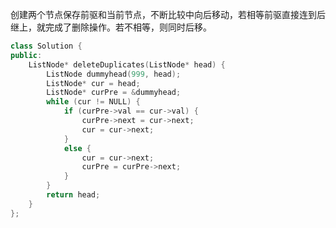 创建两个节点保存前驱和当前节点，不断比较中向后移动，若相等前驱直接连到后继上，就完成了删除操作。若不相等，则同时后移。

```cpp
class Solution {
public:
	ListNode* deleteDuplicates(ListNode* head) {
		ListNode dummyhead(999, head);
		ListNode* cur = head;
		ListNode* curPre = &dummyhead;
		while (cur != NULL) {
			if (curPre->val == cur->val) {
				curPre->next = cur->next;
				cur = cur->next;
			}
			else {
				cur = cur->next;
				curPre = curPre->next;
			}
		}
		return head;
	}
};
```

